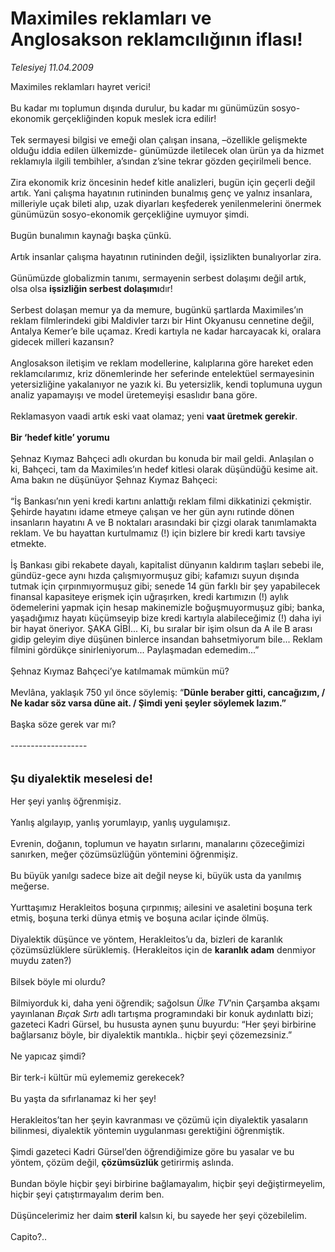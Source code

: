 # Maximiles reklamları ve Anglosakson reklamcılığının iflası!

*Telesiyej 11.04.2009*

<div class="taraf_structure_2col_1zq">
<div class="margen_n">



 <p>Maximiles reklamları hayret verici! <br/><br/>Bu kadar mı toplumun dışında durulur, bu kadar mı günümüzün sosyo-ekonomik gerçekliğinden kopuk meslek icra edilir! <br/><br/>Tek sermayesi bilgisi ve emeği olan çalışan insana, –özellikle gelişmekte olduğu iddia edilen ülkemizde- günümüzde iletilecek olan ürün ya da hizmet reklamıyla ilgili tembihler, a’sından z’sine tekrar gözden geçirilmeli bence. <br/><br/>Zira ekonomik kriz öncesinin hedef kitle analizleri, bugün için geçerli değil artık. Yani çalışma hayatının rutininden bunalmış genç ve yalnız insanlara, milleriyle uçak bileti alıp, uzak diyarları keşfederek yenilenmelerini önermek günümüzün sosyo-ekonomik gerçekliğine uymuyor şimdi. <br/><br/>Bugün bunalımın kaynağı başka çünkü. <br/><br/>Artık insanlar çalışma hayatının rutininden değil, işsizlikten bunalıyorlar zira. <br/><br/>Günümüzde globalizmin tanımı, sermayenin serbest dolaşımı değil artık, olsa olsa <b>işsizliğin serbest dolaşımı</b>dır! <br/><br/>Serbest dolaşan memur ya da memure, bugünkü şartlarda Maximiles’ın reklam filmlerindeki gibi Maldivler tarzı bir Hint Okyanusu cennetine değil, Antalya Kemer’e bile uçamaz. Kredi kartıyla ne kadar harcayacak ki, oralara gidecek milleri kazansın? <br/><br/>Anglosakson iletişim ve reklam modellerine, kalıplarına göre hareket eden reklamcılarımız, kriz dönemlerinde her seferinde entelektüel sermayesinin yetersizliğine yakalanıyor ne yazık ki. Bu yetersizlik, kendi toplumuna uygun analiz yapamayışı ve model üretemeyişi esaslıdır bana göre. <br/><br/>Reklamasyon vaadi artık eski vaat olamaz; yeni <b>vaat üretmek gerekir</b>.<b> <br/><br/>Bir ‘hedef kitle’ yorumu</b> <br/><br/>Şehnaz Kıymaz Bahçeci adlı okurdan bu konuda bir mail geldi. Anlaşılan o ki, Bahçeci, tam da Maximiles’ın hedef kitlesi olarak düşündüğü kesime ait. Ama bakın ne düşünüyor Şehnaz Kıymaz Bahçeci: <br/><br/>“İş Bankası’nın yeni kredi kartını anlattığı reklam filmi dikkatinizi çekmiştir. Şehirde hayatını idame etmeye çalışan ve her gün aynı rutinde dönen insanların hayatını A ve B noktaları arasındaki bir çizgi olarak tanımlamakta reklam. Ve bu hayattan kurtulmamız (!) için bizlere bir kredi kartı tavsiye etmekte. <br/><br/>İş Bankası gibi rekabete dayalı, kapitalist dünyanın kaldırım taşları sebebi ile, gündüz-gece aynı hızda çalışmıyormuşuz gibi; kafamızı suyun dışında tutmak için çırpınmıyormuşuz gibi; senede 14 gün farklı bir şey yapabilecek finansal kapasiteye erişmek için uğraşırken, kredi kartımızın (!) aylık ödemelerini yapmak için hesap makinemizle boğuşmuyormuşuz gibi; banka, yaşadığımız hayatı küçümseyip bize kredi kartıyla alabileceğimiz (!) daha iyi bir hayat öneriyor. ŞAKA GİBİ... Ki, bu sıralar bir işim olsun da A ile B arası gidip geleyim diye düşünen binlerce insandan bahsetmiyorum bile... Reklam filmini gördükçe sinirleniyorum... Paylaşmadan edemedim...” <br/><br/>Şehnaz Kıymaz Bahçeci’ye katılmamak mümkün mü? <br/><br/>Mevlâna, yaklaşık 750 yıl önce söylemiş: “<b>Dünle beraber gitti, cancağızım, / Ne kadar söz varsa düne ait. / Şimdi yeni şeyler söylemek lazım.”</b> <br/><br/>Başka söze gerek var mı? <br/><br/>------------------- <br/><br/><br/><strong><font size="4">Şu diyalektik meselesi de!</font></strong> <br/><br/>Her şeyi yanlış öğrenmişiz. <br/><br/>Yanlış algılayıp, yanlış yorumlayıp, yanlış uygulamışız. <br/><br/>Evrenin, doğanın, toplumun ve hayatın sırlarını, manalarını çözeceğimizi sanırken, meğer çözümsüzlüğün yöntemini öğrenmişiz. <br/><br/>Bu büyük yanılgı sadece bize ait değil neyse ki, büyük usta da yanılmış meğerse. <br/><br/>Yurttaşımız Herakleitos boşuna çırpınmış; ailesini ve asaletini boşuna terk etmiş, boşuna terki dünya etmiş ve boşuna acılar içinde ölmüş. <br/><br/>Diyalektik düşünce ve yöntem, Herakleitos’u da, bizleri de karanlık çözümsüzlüklere sürüklemiş. (Herakleitos için de <b>karanlık adam</b> denmiyor muydu zaten?) <br/><br/>Bilsek böyle mi olurdu? <br/><br/>Bilmiyorduk ki, daha yeni öğrendik; sağolsun <i>Ülke TV</i>’nin Çarşamba akşamı yayınlanan <i>Bıçak Sırtı</i> adlı tartışma programındaki bir konuk aydınlattı bizi; gazeteci Kadri Gürsel, bu hususta aynen şunu buyurdu: “Her şeyi birbirine bağlarsanız böyle, bir diyalektik mantıkla.. hiçbir şeyi çözemezsiniz.” <br/><br/>Ne yapıcaz şimdi? <br/><br/>Bir terk-i kültür mü eylememiz gerekecek? <br/><br/>Bu yaşta da sıfırlanamaz ki her şey! <br/><br/>Herakleitos’tan her şeyin kavranması ve çözümü için diyalektik yasaların bilinmesi, diyalektik yöntemin uygulanması gerektiğini öğrenmiştik. <br/><br/>Şimdi gazeteci Kadri Gürsel’den öğrendiğimize göre bu yasalar ve bu yöntem, çözüm değil, <b>çözümsüzlük </b>getirirmiş aslında. <br/><br/>Bundan böyle hiçbir şeyi birbirine bağlamayalım, hiçbir şeyi değiştirmeyelim, hiçbir şeyi çatıştırmayalım derim ben. <br/><br/>Düşüncelerimiz her daim <b>steril</b> kalsın ki, bu sayede her şeyi çözebilelim. <br/><br/>Capito?.. </p>
<br/>
<br/>
<br/>



<br/>


<div id="taraf_not">
</div>

</div>


</div>
